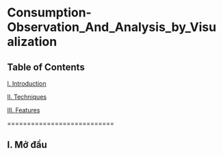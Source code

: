 # Consumption-Observation_And_Analysis_by_Visualization
## Table of Contents

[I. Introduction](#Intro)

[II. Techniques](#Techniques)

[III. Features](#Features)

===========================

<a name="Modau"></a>
## I. Mở đầu